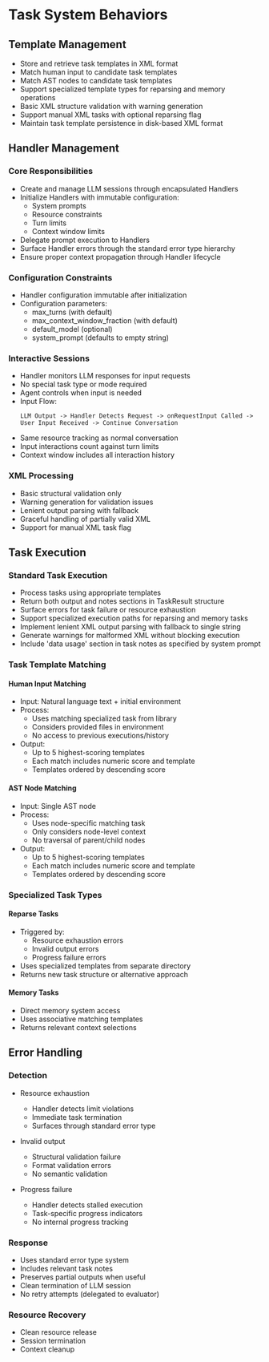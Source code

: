 # Task System Behaviors

## Template Management

- Store and retrieve task templates in XML format
- Match human input to candidate task templates
- Match AST nodes to candidate task templates
- Support specialized template types for reparsing and memory operations
- Basic XML structure validation with warning generation
- Support manual XML tasks with optional reparsing flag
- Maintain task template persistence in disk-based XML format

## Handler Management

### Core Responsibilities
- Create and manage LLM sessions through encapsulated Handlers
- Initialize Handlers with immutable configuration:
  - System prompts
  - Resource constraints
  - Turn limits
  - Context window limits
- Delegate prompt execution to Handlers
- Surface Handler errors through the standard error type hierarchy
- Ensure proper context propagation through Handler lifecycle

### Configuration Constraints
- Handler configuration immutable after initialization
- Configuration parameters:
  * max_turns (with default)
  * max_context_window_fraction (with default)
  * default_model (optional)
  * system_prompt (defaults to empty string)

### Interactive Sessions
- Handler monitors LLM responses for input requests
- No special task type or mode required
- Agent controls when input is needed
- Input Flow:
  ```
  LLM Output -> Handler Detects Request -> onRequestInput Called -> 
  User Input Received -> Continue Conversation
  ```
- Same resource tracking as normal conversation
- Input interactions count against turn limits
- Context window includes all interaction history

### XML Processing
- Basic structural validation only
- Warning generation for validation issues
- Lenient output parsing with fallback
- Graceful handling of partially valid XML
- Support for manual XML task flag

## Task Execution

### Standard Task Execution
- Process tasks using appropriate templates
- Return both output and notes sections in TaskResult structure
- Surface errors for task failure or resource exhaustion
- Support specialized execution paths for reparsing and memory tasks
- Implement lenient XML output parsing with fallback to single string
- Generate warnings for malformed XML without blocking execution
- Include 'data usage' section in task notes as specified by system prompt

### Task Template Matching

#### Human Input Matching
- Input: Natural language text + initial environment
- Process:
  - Uses matching specialized task from library
  - Considers provided files in environment
  - No access to previous executions/history
- Output: 
  - Up to 5 highest-scoring templates
  - Each match includes numeric score and template
  - Templates ordered by descending score

#### AST Node Matching
- Input: Single AST node
- Process:
  - Uses node-specific matching task
  - Only considers node-level context
  - No traversal of parent/child nodes
- Output:
  - Up to 5 highest-scoring templates
  - Each match includes numeric score and template
  - Templates ordered by descending score

### Specialized Task Types

#### Reparse Tasks
- Triggered by:
  - Resource exhaustion errors
  - Invalid output errors
  - Progress failure errors
- Uses specialized templates from separate directory
- Returns new task structure or alternative approach

#### Memory Tasks
- Direct memory system access
- Uses associative matching templates
- Returns relevant context selections

## Error Handling

### Detection
- Resource exhaustion
  * Handler detects limit violations
  * Immediate task termination
  * Surfaces through standard error type

- Invalid output
  * Structural validation failure
  * Format validation errors
  * No semantic validation

- Progress failure
  * Handler detects stalled execution
  * Task-specific progress indicators
  * No internal progress tracking

### Response
- Uses standard error type system
- Includes relevant task notes
- Preserves partial outputs when useful
- Clean termination of LLM session
- No retry attempts (delegated to evaluator)

### Resource Recovery
- Clean resource release
- Session termination
- Context cleanup

